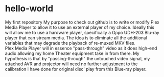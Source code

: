 # hello-world
My first repository
My purpose to check out github is to write  or modify Plex Media Player to allow it to use an external player of my choice.
Ideally this will allow me to use a hardware player, specifically a Oppo UDH-203 Blu-ray player that can stream media.
The idea is to eliminate all the additional variables that may degrade the playback of re-muxed MKV files.  
Plex Media Player will in essence "pass-through" video as it does high-end audio allowing my home Theater equipment take in from there.
My hypothesis is that by "passing-through" the untouched video signal, my attached AVR and projector will need no further adjustment to the calibration I have done for original disc' play from this Blue-ray player.
